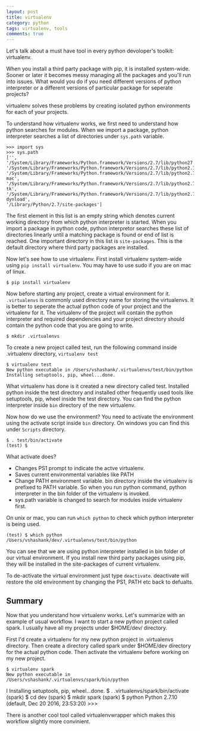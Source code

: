 ```yaml
---
layout: post
title: virtualenv
category: python
tags: virtualenv, tools
comments: true
---
```



Let's talk about a must have tool in every python devoloper's toolkit: virtualenv.

When you install a third party package with pip, it is installed system-wide.  Sooner or later it becomes messy managing all the packages and you'll run into issues. What would you do if you need different versions of python interpreter or a different versions of particular package for seperate projects? 

virtualenv solves these problems by creating isolated python environments for each of your projects. 


To understand how virtualenv works, we first need to understand how python searches for modules.
When we import a package, python interpreter searches a list of directories under `sys.path` variable. 


    >>> import sys
    >>> sys.path
    ['', '/System/Library/Frameworks/Python.framework/Versions/2.7/lib/python27.zip', 
    '/System/Library/Frameworks/Python.framework/Versions/2.7/lib/python2.7', 
    '/System/Library/Frameworks/Python.framework/Versions/2.7/lib/python2.7/plat-mac', 
    '/System/Library/Frameworks/Python.framework/Versions/2.7/lib/python2.7/lib-tk', 
    '/System/Library/Frameworks/Python.framework/Versions/2.7/lib/python2.7/lib-dynload', 
    '/Library/Python/2.7/site-packages']

The first element in this list is an empty string which denotes current working directory from which python interpreter is started. When you import a package in python code, python interpretor searches these list of directories linearly until a matching package is found or end of list is reached. One important directory in this list is `site-packages`. This is the default directory where third party packages are installed. 



Now let's see how to use virtualenv. First install virtualenv system-wide using `pip install virtualenv`. You may have to use sudo if you are on mac of linux. 
    
    $ pip install virtualenv

Now before starting any project, create a virtual environment for it. `.virtualenvs` is commonly used directory name for storing the virtualenvs. It is better to seperate the actual python code of your project and the virtualenv for it. The virtualenv of the project will contain the  python interpreter and required dependencies and your project directory should contain the python code that you are going to write.

    $ mkdir .virtualenvs

To create a new project called test, run the following command inside .virtualenv directory, `virtualenv test`

    $ virtualenv test
    New python executable in /Users/vshashank/.virtualenvs/test/bin/python
    Installing setuptools, pip, wheel...done.

What virtualenv has done is it created a new directory called test. Installed python inside the test directory and installed other frequently used tools like setuptools, pip, wheel inside the test directory. You can find the python interpreter inside `bin` directory of the new virtualenv.

Now how do we use the environment? 
You need to activate the environment using the activate script inside `bin` directory. On windows you can find this under `Scripts` directory. 

    $ . test/bin/activate
    (test) $

What activate does?
    
* Changes PS1 prompt to indicate the actve virtualenv.
* Saves current environmental variables like PATH
* Change PATH environment variable. bin directory inside the virtualenv is prefixed to PATH variable. So when you run python command, python interpreter in the bin folder of the virtualenv is invoked. 
* sys.path variable is changed to search for modules inside virtualenv first.


On unix or mac, you can run `which python` to check which python interpreter is being used. 

    (test) $ which python 
    /Users/vshashank/dev/.virtualenvs/test/bin/python

You can see that we are using python interpreter installed in bin folder of our virtual environment. 
If you install new third party packages using pip, they will be installed in the site-packages of current virtualenv.

To de-activate the virtual environment just type `deactivate`. deactivate will restore the old environment by changing the PS1, PATH etc back to defualts.

## Summary ##

Now that you understand how virtualenv works. Let's summarize with an example of usual workflow. 
I want to start a new python project called spark. I usually have all my projects under $HOME/dev/ directory. 

First I'd create a virtualenv for my new python project in .virtualenvs directory. Then create a directory called spark under $HOME/dev directory for the actual python code. Then activate the virtualenv before working on my new project. 
    
    $ virtualenv spark
    New python executable in /Users/vshashank/.virtualenvs/spark/bin/python
I   Installing setuptools, pip, wheel...done.
    $ . .virtualenvs/spark/bin/activate
    (spark) $ cd dev
    (spark) $ mkdir spark
    (spark) $ python
    Python 2.7.10 (default, Dec 20 2016, 23:53:20)
    >>>
    
There is another cool tool called virtualenvwrapper which makes this workflow slightly more convinient. 
    


